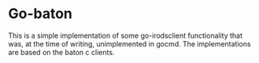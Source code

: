 # Go-baton

This is a simple implementation of some go-irodsclient functionality that was, at the time of writing, unimplemented in gocmd.  The implementations are based on the baton c clients.